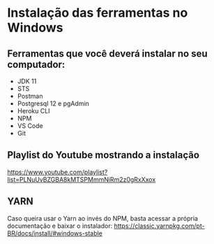 # Instalação das ferramentas no Windows

## Ferramentas que você deverá instalar no seu computador:

- JDK 11
- STS
- Postman
- Postgresql 12 e pgAdmin
- Heroku CLI
- NPM
- VS Code
- Git

## Playlist do Youtube mostrando a instalação

https://www.youtube.com/playlist?list=PLNuUvBZGBA8kMTSPMmmNiRm2z0gRxXxox


## YARN
Caso queira usar o Yarn ao invés do NPM, basta acessar a própria documentação e baixar o instalador: https://classic.yarnpkg.com/pt-BR/docs/install/#windows-stable
